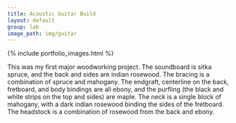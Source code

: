 ```yaml
---
title: Acoustic Guitar Build
layout: default
group: lab
image_path: img/guitar
---
```


{% include portfolio_images.html %}

This was my first major woodworking project. The soundboard is sitka spruce, and the back and sides are indian rosewood. The bracing is a combination of spruce and mahogany. The endgraft, centerline on the back, fretboard, and body bindings are all ebony, and the purfling (the black and white strips on the top and sides) are maple. The neck is a single block of mahogany, with a dark indian rosewood binding the sides of the fretboard. The headstock is a combination of rosewood from the back and ebony.
